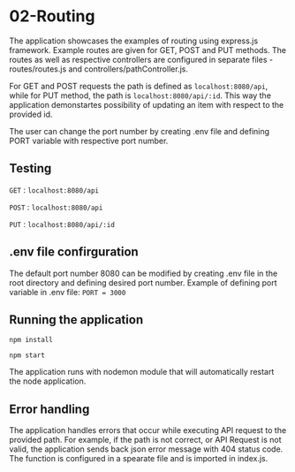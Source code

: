 # 02-Routing

The application showcases the examples of routing using express.js framework. Example routes are given for GET, POST and PUT methods. The routes as well as respective controllers are configured in separate files - routes/routes.js and controllers/pathController.js.

For GET and POST requests the path is defined as `localhost:8080/api`, while for PUT method, the path is `localhost:8080/api/:id`. This way the application demonstartes possibility of updating an item with respect to the provided id.

The user can change the port number by creating .env file and defining PORT variable with respective port number.

## Testing

`GET` : `localhost:8080/api`

`POST` : `localhost:8080/api`

`PUT` : `localhost:8080/api/:id`

## .env file confirguration

The default port number 8080 can be modified by creating .env file in the root directory and defining desired port number. 
Example of defining port variable in .env file:
`PORT = 3000`

## Running the application

`npm install`

`npm start`

The application runs with nodemon module that will automatically restart the node application.

## Error handling

The application handles errors that occur while executing API request to the provided path. For example, if the path is not correct, or API Request is not valid, the application sends back json error message with 404 status code. The function is configured in a spearate file and is imported in index.js.